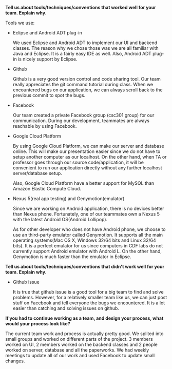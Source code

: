 **Tell us about tools/techniques/conventions that worked well for your team. Explain why.**

Tools we use:

* Eclipse and Android ADT plug-in
	
	We used Eclipse and Android ADT to implement our UI and backend classes. The reason why we chose those was we are all familiar with Java and Eclipse. It is a fairly easy IDE as well. Also, Android ADT plug-in is nicely support by Eclipse. 
	
* Github

	Github is a very good version control and code sharing tool. Our team really appreciates the git command tutorial during class. When we encountered bugs on our application, we can always scroll back to the previous commit to spot the bugs. 

* Facebook

	Our team created a private Facebook group (csc301 group) for our communication. During our development, teammates are always reachable by using Facebook.
	
* Google Cloud Platform

	By using Google Cloud Platform, we can make our server and database online. This will make our presentation easier since we do not have to setup another computer as our localhost. On the other hand, when TA or professor goes through our source code/application, it will be  convenient to run our application directly without any further localhost server/database setup. 
	
	Also, Google Cloud Platform have a better support for MySQL than Amazon Elastic Compute Cloud. 
	
* Nexus 5(real app testing) and Genymotion(emulator)

	Since we are working on Android application, there is no devices better than Nexus phone. Fortunately, one of our teammates own a Nexus 5 with the latest Android OS(Android Lollipop). 
	
	As for other developer who does not have Android phone, we choose to use an third-party emulator called Genymotion. It supports all the main operating systems(Mac OS X, Windows 32/64 bits and Linux 32/64 bits). It is a perfect emulator for us since computers in CDF labs do not currently support Android emulator with Android L. On the other hand, Genymotion is much faster than the emulator in Eclipse.

**Tell us about tools/techniques/conventions that didn't work well for your team. Explain why.**

* Github issue

	It is true that github issue is a good tool for a big team to find and solve problems. However, for a relatively smaller team like us, we can just post stuff on Facebook and tell everyone the bugs we encountered. It is a lot easier than catching and solving issues on github. 
	
	
**If you had to continue working as a team, and design your process, what would your process look like?**

The current team work and process is actually pretty good. We splited into small groups and worked on different parts of the project. 3 members worked on UI, 2 members worked on the backend classes and 2 people worked on server, database and all the paperworks. We had weekly meetings to update all of our work and used Facebook to update small changes.
